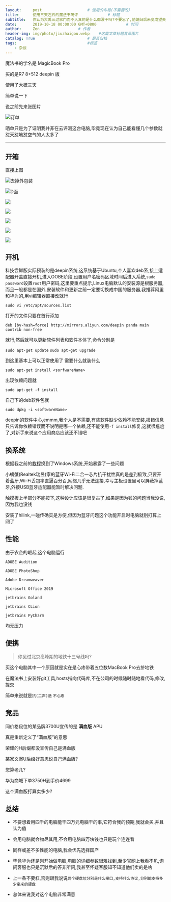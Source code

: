 ```yaml
---
layout:     post                    # 使用的布局(不需要改）
title:      使用三天左右的魔法书简评             # 标题
subtitle:   你认为大禹三过家门而不入真的是什么都没干吗?不要忘了,他媳妇后来变成望夫石了,而孙悟空是从石头里蹦出来的,关键是,大禹的定海神针还听孙悟空的话;你认为孙悟空当年定住了七仙女,真的什么都没干吗？不然玉帝王母也不会随意发那么大的火,蟠桃园过后也没再见过七仙女了不是么?紧接着就出现了七个葫芦娃,正好七个,为什么他们能像孙悟空一样变成石头?后来,那七个小葫芦天天欺负衣衫不整的蛇精,把蛇精压在下面你以为只是单纯的压住了吗？那七龙珠怎么来的？要知道蛇是产蛋的.后来为什么孙悟空又到处寻找七龙珠?再后来愚公把葫芦娃变得山移开了,放出里面的蛇精,蛇精修炼千年之后为了报答当年的愚公移山救命之恩,找到了愚公转世的许仙,并且嫁给了他.这也就解释了为什么许仙能生下文曲星了,那是猴子儿媳生的啊. #副标题
date:       2019-10-18 00:00:00 GMT+0800             # 时间
author:     Zen                 # 作者
header-img: img/photo/jiuzhaigou.webp    #这篇文章标题背景图片
catalog: True                       # 是否归档
tags:                               #标签
    - 杂谈
---
```

魔法书的学名是 MagicBook Pro

买的是R7 8+512 deepin 版

使用了大概三天

简单说一下

说之前先来张图片

![订单](https://raw.githubusercontent.com/zhangyiming748/zhangyiming748.github.io/master/img/MagicBook/订单.jpg)

晒单只是为了证明我并非在云评测这台电脑,毕竟现在认为自己能看懂几个参数就怼天怼地怼空气的人太多了

----

## 开箱

直接上图

![](https://s2.ax1x.com/2019/10/18/KVqwcD.jpg "去掉外包装")

![](https://s2.ax1x.com/2019/10/18/KVqR9f.jpg "D面")

![](https://s2.ax1x.com/2019/10/18/KVq0je.jpg)

![](https://s2.ax1x.com/2019/10/18/KVqNh6.jpg)

![](https://s2.ax1x.com/2019/10/18/KVqa9K.jpg)

![](https://s2.ax1x.com/2019/10/18/KVqcNt.jpg)

![](https://s2.ax1x.com/2019/10/18/KVqg4P.jpg)


## 开机

科技尝鲜版实际预装的是deepin系统,这系统基于Ubuntu,个人喜欢deb系,接上适配器开盖直接开机,进入OOBE阶段,设置用户名密码区域时间后进入系统,`sudo password`设置`root`用户密码,这里要重点提示,Linux电脑默认的安装源是根服务器,而且一般都是在国外,安装软件和更新之前一定要切换成中国的服务器,我推荐阿里和华为的,用vi编辑器直接改就行

`sudo vi /etc/apt/sources.list`

打开的文件只要在首行添加

`deb [by-hash=force] http://mirrors.aliyun.com/deepin panda main contrib non-free`

就行,然后就可以更新软件列表和软件本体了,命令分别是

`sudo apt-get update`
`sudo apt-get upgrade`

到这里基本上可以正常使用了
需要什么就装什么

`sudo apt-get install <sorfwareName>`

出现依赖问题就

`sudo apt-get -f install`

自己下的deb软件包就

`sudo dpkg -i <softwareName>`

deepin的软件中心,emmm,我个人是不需要,有些软件缺少依赖不能安装,报错信息只告诉你依赖错误而不说明是哪一个依赖,还不能使用`-f install`修复,这就很尴尬了,对新手来说这个应用商店应该还不错吧

## 换系统

根据我之前的[教程](https://zhangyiming748.github.io/2019/10/12/MagicBook/)换到了Windows系统,开始暴露了一些问题

小螃蟹(Realtek瑞昱)家的蓝牙Wi-Fi二合一芯片抗干扰性真的是差到极致,只要开着蓝牙,Wi-Fi丢包率直逼百分百,网络几乎无法连接,幸亏主板设置里可以屏蔽掉蓝牙,外接USB蓝牙适配器能暂时解决问题.

触摸板上半部分不能按下,这种设计应该是很复古了,如果是因为钱的问题当我没说,因为我也没钱

安装了hilink,一碰传确实是方便,但因为蓝牙问题这个功能开启时电脑就别打算上网了
## 性能

由于农企的崛起,这个电脑运行

`ADOBE Audition`

`ADOBE PhotoShop`

`Adobe Dreamweaver`

`Microsoft Office 2019`

`jetbrains Goland`

`jetbrains CLion`

`jetbrains PyCharm`

均无压力

## 便携

>你见过北京高峰期的地铁十三号线吗?

买这个电脑其中一个原因就是实在是心疼带着五位数MacBook Pro去挤地铁

在魔法书上安装好git工具,hosts指向代码库,不在公司的时候随时随地看代码,修改,提交

简单来说就是`抗(二声)造` `不心疼`

## 竞品

同价格段位的某品牌3700U宣传的是 **满血版** APU

真是重新定义了“满血版”的意思

荣耀的H后缀都没宣传自己是满血版

某家文案U后缀好意思说自己满血版?

您算老几?

华为商城下单3750H到手价4699

这个满血版打算卖多少?

## 总结

+ 不要想着用四千的电脑能干四万元电脑干的事,它符合我的预期,我就会买,并且认为值

+ 会用电脑就会物尽其用,不会用电脑四万块钱也只是玩个连连看

+ 同样或差不多性能的电脑,我会优先选择国产

+ 毕竟华为还是刚开始做电脑,电脑的详细参数很难找到,至少官网上我看不见,询问客服也只是沉默后的答非所问,我甚至怀疑客服知不知道他们卖的是啥

+ 上一条不要杠,否则跟我说说```两个硬盘位分别是什么接口,支持什么协议,分别能支持多少毫米的硬盘```

+ 总体来说我对这个电脑非常满意
